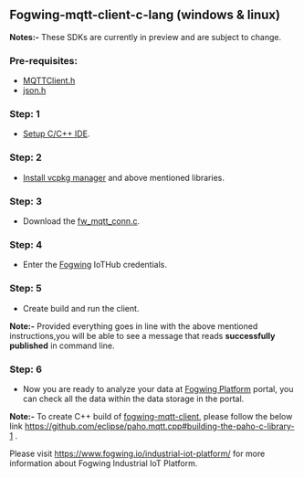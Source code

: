 ## Fogwing-mqtt-client-c-lang (windows & linux)

**Notes:-** These SDKs are currently in preview and are subject to change.

### Pre-requisites:
- [MQTTClient.h](https://github.com/eclipse/paho.mqtt.c)
- [json.h](https://github.com/json-c/json-c)

### Step: 1
- [Setup C/C++ IDE](https://visualstudio.microsoft.com/).

### Step: 2
- [Install vcpkg manager](https://vcpkg.io/en/getting-started.html) and above mentioned libraries.

### Step: 3
- Download the [fw_mqtt_conn.c](https://github.com/factana/fogwing-mqtt-connector-c-lang/blob/main/fw_mqtt_conn.c).

### Step: 4
- Enter the [Fogwing](https://portal.fogwing.net/) IoTHub credentials.

### Step: 5
- Create build and run the client.

**Note:-** Provided everything goes in line with the above mentioned
           instructions,you will be able to see a message that reads 
           **successfully published** in command line.

### Step: 6
 
- Now you are ready to analyze your data at [Fogwing Platform](https://portal.fogwing.net/) portal,
you can check all the data within the data storage in the portal.

**Note:-** To create C++ build of [fogwing-mqtt-client](https://github.com/factana/fogwing-mqtt-connector-c-lang/blob/main/fw_mqtt_conn.c), please follow the below link https://github.com/eclipse/paho.mqtt.cpp#building-the-paho-c-library-1 .

Please visit https://www.fogwing.io/industrial-iot-platform/ for more information about Fogwing Industrial IoT Platform.
